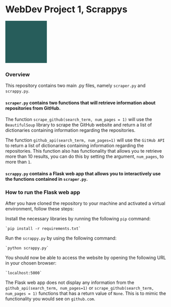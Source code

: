 # WebDev Project 1, Scrappys

![Optional Text](readme_images/test.png)

### Overview

This repository contains two main .py files, namely `scraper.py` and `scrappy.py`.

#### `scraper.py` contains two functions that will retrieve information about repositories from GitHub. 

The function `scrape_github(search_term, num_pages = 1)` will use the `BeautifulSoup` library to scrape the GitHub website and return a list of     dictionaries containing information regarding the repositories.

The function `github_api(search_term, num_pages=1)` will use the `GitHub API` to return a list of dictionaries containing information regarding the repositories. This function also has functionality that allows you te retrieve more than 10 results, you can do this by setting the argument, `num_pages`, to more than `1`.

#### `scrappy.py` contains a Flask web app that allows you to interactively use the functions contained in `scraper.py`.

### How to run the Flask web app

After you have cloned the repository to your machine and activated a virtual environment, follow these steps:

Install the necessary libraries by running the following `pip` command:

    `pip install -r requirements.txt`

Run the `scrappy.py` by using the following command:

    `python scrappy.py`

You should now be able to access the website by opening the following URL in your chosen browser:

    `localhost:5000`

The Flask web app does not display any information from the `github_api(search_term, num_pages=1)` or `scrape_github(search_term, num_pages = 1)` functions that has a return value of `None`. This is to mimic the functionality you would see on `github.com`.